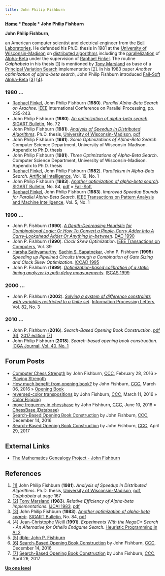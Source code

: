 ```yaml
---
title: John Philip Fishburn
---
```

**[Home](Home "Home") \* [People](People "People") \* John Philip Fishburn**


**John Philip Fishburn**,  

an American computer scientist and electrical engineer from the [Bell Laboratories](Bell_Laboratories "Bell Laboratories"). He defended his Ph.D. thesis in 1981 at the [University of Wisconsin-Madison](https://en.wikipedia.org/wiki/University_of_Wisconsin-Madison) on [distributed algorithms](https://en.wikipedia.org/wiki/Distributed_algorithm) including the [parallelization](Parallel_Search "Parallel Search") of [Alpha-Beta](Alpha-Beta "Alpha-Beta") under the supervision of [Raphael Finkel](Raphael_Finkel "Raphael Finkel"). The routine *Calphabeta* in his thesis <a id="cite-note-1" href="#cite-ref-1">[1]</a> is mentioned by [Tony Marsland](Tony_Marsland "Tony Marsland") as base of a [Principal Variation Search](Principal_Variation_Search "Principal Variation Search") implementation <a id="cite-note-2" href="#cite-ref-2">[2]</a>. In his 1983 paper *Another optimization of alpha-beta search*, John Philip Fishburn introduced [Fail-Soft](Fail-Soft "Fail-Soft") [Alpha-Beta](Alpha-Beta "Alpha-Beta") <a id="cite-note-3" href="#cite-ref-3">[3]</a> <a id="cite-note-4" href="#cite-ref-4">[4]</a>.



### 1980 ...


* [Raphael Finkel](Raphael_Finkel "Raphael Finkel"), John Philip Fishburn (**1980**). *Parallel Alpha-Beta Search on Arachne.* [IEEE](IEEE "IEEE") International Conference on Parallel Processing, pp. 235-243.
* John Philip Fishburn (**1980**). *[An optimization of alpha-beta search](http://portal.acm.org/citation.cfm?id=1056450&dl=ACM&coll=DL&CFID=26266656&CFTOKEN=86225814)*. [SIGART Bulletin](ACM#SIG "ACM"), No. 72
* John Philip Fishburn (**1981**). *[Analysis of Speedup in Distributed Algorithms](http://portal.acm.org/citation.cfm?id=909940&coll=DL&dl=GUIDE&CFID=26266656&CFTOKEN=86225814)*. Ph.D. thesis, [University of Wisconsin-Madison](https://en.wikipedia.org/wiki/University_of_Wisconsin-Madison), [pdf](http://www.cs.wisc.edu/techreports/1981/TR431.pdf)
* John Philip Fishburn (**1981**). *Some Optimizations of Alpha-Beta Search.* Computer Science Department, University of Wisconsin-Madison. Appendix to Ph.D. thesis
* John Philip Fishburn (**1981**). *Three Optimizations of Alpha-Beta Search*. Computer Science Department, University of Wisconsin-Madison. Appendix to Ph.D. thesis
* [Raphael Finkel](Raphael_Finkel "Raphael Finkel"), John Philip Fishburn (**1982**). *Parallelism in Alpha-Beta Search*. [Artificial Intelligence](https://en.wikipedia.org/wiki/Artificial_Intelligence_%28journal%29), Vol. 19, No. 1
* John Philip Fishburn (**1983**). *[Another optimization of alpha-beta search](http://portal.acm.org/citation.cfm?id=1056623.1056628&coll=DL&dl=GUIDE&CFID=26266656&CFTOKEN=86225814)*. [SIGART Bulletin](ACM#SIG "ACM"), No. 84, [pdf](https://drive.google.com/file/d/0B2pvWWlf39g-cjJpZkc1cDhfbkk/view) » [Fail-Soft](Fail-Soft "Fail-Soft")
* [Raphael Finkel](Raphael_Finkel "Raphael Finkel"), John Philip Fishburn (**1983**). *Improved Speedup Bounds for Parallel Alpha-Beta Search*. [IEEE Transactions on Pattern Analysis and Machine Intelligence](IEEE#TPAMI "IEEE"), Vol. 5, No. 1


### 1990 ...


* John P. Fishburn (**1990**). *[A Depth-Decreasing Heuristic for Combinational Logic: Or How To Convert a Ripple-Carry Adder Into A Carry-Lookahead Adder Or Anything in-between](https://www.semanticscholar.org/paper/A-Depth-Decreasing-Heuristic-for-Combinational-Or-a-Fishburn/3fc16ca5e4588a5150391305a43cdc914b3d206d)*. [DAC 1990](http://dblp.uni-trier.de/db/conf/dac/dac90.html)
* John P. Fishburn (**1990**). *Clock Skew Optimization*. [IEEE Transactions on Computers](IEEE#TOC "IEEE"), Vol. 39
* [Harsha Sathyamurthy](http://www.ece.umn.edu/~sachin/grad/grad.html), [Sachin S. Sapatnekar](http://www.ece.umn.edu/~sachin/index.html), John P. Fishburn (**1995**) *Speeding up Pipelined Circuits through a Combination of Gate Sizing and Clock Skew Optimization*. [ICCAD 1995](http://dblp.uni-trier.de/db/conf/iccad/iccad1995.html)
* John P. Fishburn (**1999**). *[Optimization-based calibration of a static timing analyzer to path delay measurements](https://ieeexplore.ieee.org/document/780126/)*. [ISCAS 1999](http://dblp.uni-trier.de/db/conf/iscas/iscas1999-6.html)


### 2000 ...


* John P. Fishburn (**2002**). *[Solving a system of difference constraints with variables restricted to a finite set](https://www.sciencedirect.com/science/article/pii/S0020019001002678)*. [Information Processing Letters](https://en.wikipedia.org/wiki/Information_Processing_Letters), Vol. 82, No. 3


### 2010 ...


* John P. Fishburn (**2016**). *Search-Based Opening Book Construction*. [pdf](https://drive.google.com/file/d/0B2pvWWlf39g-NWN0OUpkRE0tem8/view) <a id="cite-note-6" href="#cite-ref-6">[6]</a>, [2017 edition](https://drive.google.com/file/d/0B2pvWWlf39g-Z2ZmbHhtWTUwZFE/view) <a id="cite-note-7" href="#cite-ref-7">[7]</a>
* John Philip Fishburn (**2018**). *Search-based opening book construction*. [ICGA Journal, Vol. 40, No. 1](ICGA_Journal#40_1 "ICGA Journal")


## Forum Posts


* [Computer Chess Strength](http://www.talkchess.com/forum/viewtopic.php?p=661996) by John Fishburn, [CCC](CCC "CCC"), February 28, 2016 » [Playing Strength](Playing_Strength "Playing Strength")
* [How much benefit from opening book?](http://www.talkchess.com/forum/viewtopic.php?p=662580) by John Fishburn, [CCC](CCC "CCC"), March 06, 2016 » [Opening Book](Opening_Book "Opening Book")
* [reversed-color transpositions](http://www.talkchess.com/forum/viewtopic.php?p=663148) by John Fishburn, [CCC](CCC "CCC"), March 11, 2016 » [Color Flipping](Color_Flipping "Color Flipping")
* [move frequency in chessbase](http://www.talkchess.com/forum/viewtopic.php?p=674910) by John Fishburn, [CCC](CCC "CCC"), June 10, 2016 » [ChessBase (Database)](ChessBase_(Database) "ChessBase (Database)")
* [Search-Based Opening Book Construction](http://www.talkchess.com/forum/viewtopic.php?p=698871) by John Fishburn, [CCC](CCC "CCC"), December 14, 2016
* [Search-Based Opening Book Construction](http://www.talkchess.com/forum/viewtopic.php?t=63862) by John Fishburn, [CCC](CCC "CCC"), April 29, 2017


## External Links


* [The Mathematics Genealogy Project - John Fishburn](http://genealogy.math.ndsu.nodak.edu/id.php?id=82417)


## References


1. <a id="cite-ref-1" href="#cite-note-1">[1]</a> John Philip Fishburn (**1981**). *Analysis of Speedup in Distributed Algorithms*. Ph.D. thesis, [University of Wisconsin-Madison](https://en.wikipedia.org/wiki/University_of_Wisconsin-Madison), [pdf](http://www.cs.wisc.edu/techreports/1981/TR431.pdf), *Calphabeta* at page 167
2. <a id="cite-ref-2" href="#cite-note-2">[2]</a> [Tony Marsland](Tony_Marsland "Tony Marsland") (**1983**). *Relative Efficiency of Alpha-beta Implementations*. [IJCAI 1983](Conferences#IJCAI1983 "Conferences"), [pdf](http://webdocs.cs.ualberta.ca/~tony/OldPapers/IJCAI-83.pdf)
3. <a id="cite-ref-3" href="#cite-note-3">[3]</a> John Philip Fishburn (**1983**). *[Another optimization of alpha-beta search](http://portal.acm.org/citation.cfm?id=1056623.1056628&coll=DL&dl=GUIDE&CFID=26266656&CFTOKEN=86225814)*. [SIGART Bulletin](ACM#SIG "ACM"), No. 84, [pdf](https://drive.google.com/file/d/0B2pvWWlf39g-cjJpZkc1cDhfbkk/view)
4. <a id="cite-ref-4" href="#cite-note-4">[4]</a> [Jean-Christophe Weill](Jean-Christophe_Weill "Jean-Christophe Weill") (**1991**). *Experiments With the NegaC\* Search - An Alternative for Othello Endgame Search.* [Heuristic Programming in AI 2](2nd_Computer_Olympiad#Workshop "2nd Computer Olympiad")
5. <a id="cite-ref-5" href="#cite-note-5">[5]</a> [dblp: John P. Fishburn](http://www.informatik.uni-trier.de/~ley/db/indices/a-tree/f/Fishburn:John_P=.html)
6. <a id="cite-ref-6" href="#cite-note-6">[6]</a> [Search-Based Opening Book Construction](http://www.talkchess.com/forum/viewtopic.php?p=698871) by John Fishburn, [CCC](CCC "CCC"), December 14, 2016
7. <a id="cite-ref-7" href="#cite-note-7">[7]</a> [Search-Based Opening Book Construction](http://www.talkchess.com/forum/viewtopic.php?t=63862) by John Fishburn, [CCC](CCC "CCC"), April 29, 2017

**[Up one level](People "People")**







 
